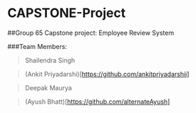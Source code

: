 # CAPSTONE-Project
##Group 65 Capstone project: Employee Review System
 
###Team Members: 
 
> Shailendra Singh

> (Ankit Priyadarshi)[https://github.com/ankitpriyadarshii]

> Deepak Maurya

> (Ayush Bhatt)[https://github.com/alternateAyush]
 

